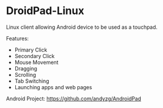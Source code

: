 DroidPad-Linux
==============

Linux client allowing Android device to be used as a touchpad.

Features:
* Primary Click
* Secondary Click
* Mouse Movement
* Dragging
* Scrolling
* Tab Switching
* Launching apps and web pages

Android Project: https://github.com/andyzg/AndroidPad
